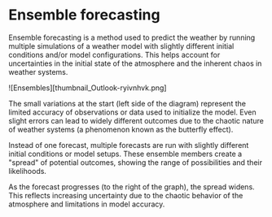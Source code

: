 # Ensemble forecasting

Ensemble forecasting is a method used to predict the weather by running multiple simulations of a weather model with slightly different initial conditions and/or model configurations. This helps account for uncertainties in the initial state of the atmosphere and the inherent chaos in weather systems.

![Ensembles][thumbnail_Outlook-ryivnhvk.png]

The small variations at the start (left side of the diagram) represent the limited accuracy of observations or data used to initialize the model. Even slight errors can lead to widely different outcomes due to the chaotic nature of weather systems (a phenomenon known as the butterfly effect).

Instead of one forecast, multiple forecasts are run with slightly different initial conditions or model setups. These ensemble members create a "spread" of potential outcomes, showing the range of possibilities and their likelihoods.

As the forecast progresses (to the right of the graph), the spread widens. This reflects increasing uncertainty due to the chaotic behavior of the atmosphere and limitations in model accuracy.

